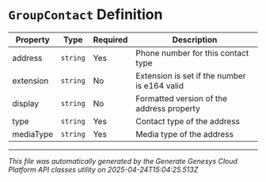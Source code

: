 # `GroupContact` Definition

| Property | Type | Required | Description |
|----------|------|----------|-------------|
| address | `string` | Yes | Phone number for this contact type |
| extension | `string` | No | Extension is set if the number is e164 valid |
| display | `string` | No | Formatted version of the address property |
| type | `string` | Yes | Contact type of the address |
| mediaType | `string` | Yes | Media type of the address |

---

*This file was automatically generated by the Generate Genesys Cloud Platform API classes utility on 2025-04-24T15:04:25.513Z*